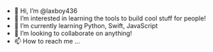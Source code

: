 - 👋 Hi, I’m @laxboy436
- 👀 I’m interested in learning the tools to build cool stuff for people!
- 🌱 I’m currently learning Python, Swift, JavaScript
- 💞️ I’m looking to collaborate on anything!
- 📫 How to reach me ...

<!---
laxboy436/laxboy436 is a ✨ special ✨ repository because its `README.md` (this file) appears on your GitHub profile.
You can click the Preview link to take a look at your changes.
--->

